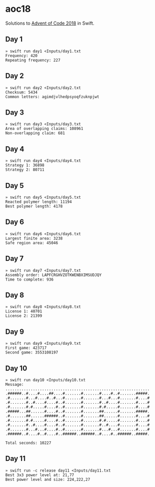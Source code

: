 
aoc18
=====

Solutions to [Advent of Code 2018](https://adventofcode.com) in Swift.


Day 1
-----

```
» swift run day1 <Inputs/day1.txt
Frequency: 420
Repeating frequency: 227
```


Day 2
-----

```
» swift run day2 <Inputs/day2.txt
Checksum: 5434
Common letters: agimdjvlhedpsyoqfzuknpjwt
```


Day 3
-----

```
» swift run day3 <Inputs/day3.txt
Area of overlapping claims: 108961
Non-overlapping claim: 681
```


Day 4
-----

```
» swift run day4 <Inputs/day4.txt
Strategy 1: 36898
Strategy 2: 80711
```


Day 5
-----

```
» swift run day5 <Inputs/day5.txt
Reacted polymer length: 11194
Best polymer length: 4178
```


Day 6
-----

```
» swift run day6 <Inputs/day6.txt
Largest finite area: 3238
Safe region area: 45046
```


Day 7
-----

```
» swift run day7 <Inputs/day7.txt
Assembly order: LAPFCRGHVZOTKWENBXIMSUDJQY
Time to complete: 936
```


Day 8
-----

```
» swift run day8 <Inputs/day8.txt
License 1: 40701
License 2: 21399
```


Day 9
-----

```
» swift run day9 <Inputs/day9.txt
First game: 423717
Second game: 3553108197
```


Day 10
------

```
» swift run day10 <Inputs/day10.txt
Message:
...............................................................
.######..#....#....##....#.......#.......#....#..#.......#####.
.#.......#...#....#..#...#.......#.......#...#...#.......#....#
.#.......#..#....#....#..#.......#.......#..#....#.......#....#
.#.......#.#.....#....#..#.......#.......#.#.....#.......#....#
.#####...##......#....#..#.......#.......##......#.......#####.
.#.......##......######..#.......#.......##......#.......#....#
.#.......#.#.....#....#..#.......#.......#.#.....#.......#....#
.#.......#..#....#....#..#.......#.......#..#....#.......#....#
.#.......#...#...#....#..#.......#.......#...#...#.......#....#
.######..#....#..#....#..######..######..#....#..######..#####.

Total seconds: 10227
```


Day 11
------

```
» swift run -c release day11 <Inputs/day11.txt
Best 3x3 power level at: 21,77
Best power level and size: 224,222,27
```
